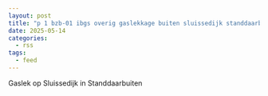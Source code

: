 ```yaml
---
layout: post
title: "p 1 bzb-01 ibgs overig gaslekkage buiten sluissedijk standdaarbuiten 201130"
date: 2025-05-14
categories: 
  - rss
tags: 
  - feed
---
```


Gaslek op Sluissedijk in Standdaarbuiten
